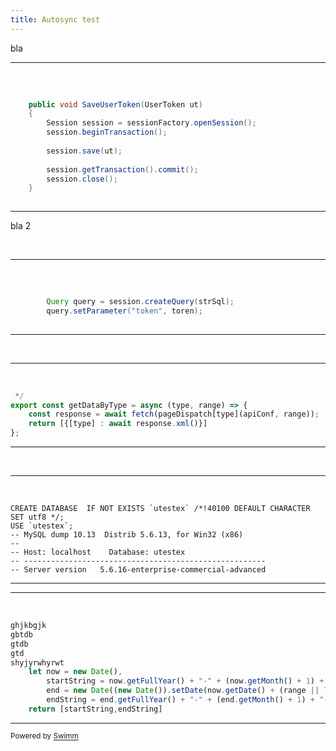 ```yaml
---
title: Autosync test
---
```

bla&nbsp;

<SwmSnippet path="/UTest.Ex.DAL/src/main/java/dal/conn/Connection.java" line="72">

---

&nbsp;

```java
	
	public void SaveUserToken(UserToken ut)
	{
		Session session = sessionFactory.openSession();
        session.beginTransaction();
        
        session.save(ut); 
 
        session.getTransaction().commit();
        session.close();
	}
	
```

---

</SwmSnippet>

bla 2

&nbsp;

<SwmSnippet path="/UTest.Ex.DAL/src/main/java/dal/conn/Connection.java" line="155">

---

&nbsp;

```java
        
        Query query = session.createQuery(strSql);
        query.setParameter("token", toren);
        
```

---

</SwmSnippet>

&nbsp;

<SwmSnippet path="/communication.js" line="32">

---

&nbsp;

```javascript
 */
export const getDataByType = async (type, range) => {
    const response = await fetch(pageDispatch[type](apiConf, range));
    return [{[type] : await response.xml()}]
};
```

---

</SwmSnippet>

&nbsp;

<SwmSnippet path="/UTestExDB.sql" line="1">

---

&nbsp;

```plsql
CREATE DATABASE  IF NOT EXISTS `utestex` /*!40100 DEFAULT CHARACTER SET utf8 */;
USE `utestex`;
-- MySQL dump 10.13  Distrib 5.6.13, for Win32 (x86)
--
-- Host: localhost    Database: utestex
-- ------------------------------------------------------
-- Server version	5.6.16-enterprise-commercial-advanced

```

---

</SwmSnippet>

<SwmSnippet path="/communication.js" line="15">

---

&nbsp;

```javascript
ghjkbgjk
gbtdb
gtdb
gtd
shyjyrwhyrwt
    let now = new Date(),
        startString = now.getFullYear() + "-" + (now.getMonth() + 1) + "-" + (now.getDate()),
        end = new Date((new Date()).setDate(now.getDate() + (range || 7))),
        endString = end.getFullYear() + "-" + (end.getMonth() + 1) + "-" + (end.getDate());
    return [startString,endString]
```

---

</SwmSnippet>

<SwmMeta version="3.0.0" repo-id="ls4DA2fLasmQuEbT4ipw" repo-name="UTestEx"><sup>Powered by [Swimm](https://swimm-web-app.web.app/)</sup></SwmMeta>

